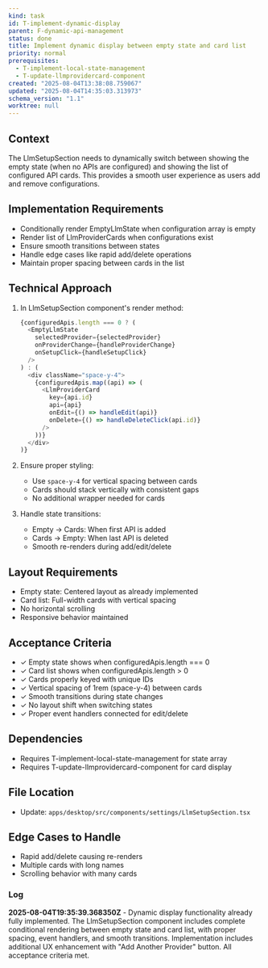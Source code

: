 ```yaml
---
kind: task
id: T-implement-dynamic-display
parent: F-dynamic-api-management
status: done
title: Implement dynamic display between empty state and card list
priority: normal
prerequisites:
  - T-implement-local-state-management
  - T-update-llmprovidercard-component
created: "2025-08-04T13:38:08.759067"
updated: "2025-08-04T14:35:03.313973"
schema_version: "1.1"
worktree: null
---
```


## Context

The LlmSetupSection needs to dynamically switch between showing the empty state (when no APIs are configured) and showing the list of configured API cards. This provides a smooth user experience as users add and remove configurations.

## Implementation Requirements

- Conditionally render EmptyLlmState when configuration array is empty
- Render list of LlmProviderCards when configurations exist
- Ensure smooth transitions between states
- Handle edge cases like rapid add/delete operations
- Maintain proper spacing between cards in the list

## Technical Approach

1. In LlmSetupSection component's render method:

   ```typescript
   {configuredApis.length === 0 ? (
     <EmptyLlmState
       selectedProvider={selectedProvider}
       onProviderChange={handleProviderChange}
       onSetupClick={handleSetupClick}
     />
   ) : (
     <div className="space-y-4">
       {configuredApis.map((api) => (
         <LlmProviderCard
           key={api.id}
           api={api}
           onEdit={() => handleEdit(api)}
           onDelete={() => handleDeleteClick(api.id)}
         />
       ))}
     </div>
   )}
   ```

2. Ensure proper styling:
   - Use `space-y-4` for vertical spacing between cards
   - Cards should stack vertically with consistent gaps
   - No additional wrapper needed for cards

3. Handle state transitions:
   - Empty → Cards: When first API is added
   - Cards → Empty: When last API is deleted
   - Smooth re-renders during add/edit/delete

## Layout Requirements

- Empty state: Centered layout as already implemented
- Card list: Full-width cards with vertical spacing
- No horizontal scrolling
- Responsive behavior maintained

## Acceptance Criteria

- ✓ Empty state shows when configuredApis.length === 0
- ✓ Card list shows when configuredApis.length > 0
- ✓ Cards properly keyed with unique IDs
- ✓ Vertical spacing of 1rem (space-y-4) between cards
- ✓ Smooth transitions during state changes
- ✓ No layout shift when switching states
- ✓ Proper event handlers connected for edit/delete

## Dependencies

- Requires T-implement-local-state-management for state array
- Requires T-update-llmprovidercard-component for card display

## File Location

- Update: `apps/desktop/src/components/settings/LlmSetupSection.tsx`

## Edge Cases to Handle

- Rapid add/delete causing re-renders
- Multiple cards with long names
- Scrolling behavior with many cards

### Log

**2025-08-04T19:35:39.368350Z** - Dynamic display functionality already fully implemented. The LlmSetupSection component includes complete conditional rendering between empty state and card list, with proper spacing, event handlers, and smooth transitions. Implementation includes additional UX enhancement with "Add Another Provider" button. All acceptance criteria met.
